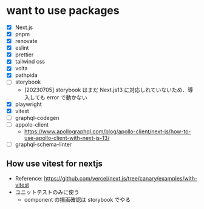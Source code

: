 # want to use packages

- [x] Next.js
- [x] pnpm
- [x] renovate
- [x] eslint
- [x] prettier
- [x] tailwind css
- [x] volta
- [x] pathpida
- [ ] storybook
  - [20230705] storybook はまだ Next.js13 に対応しれていないため、導入しても error で動かない
- [x] playwright
- [x] vitest
- [ ] graphql-codegen
- [ ] appolo-client
  - <https://www.apollographql.com/blog/apollo-client/next-js/how-to-use-apollo-client-with-next-js-13/>
- [ ] graphql-schema-linter

## How use vitest for nextjs

- Reference: <https://github.com/vercel/next.js/tree/canary/examples/with-vitest>
- ユニットテストのみに使う
  - component の描画確認は storybook でやる
